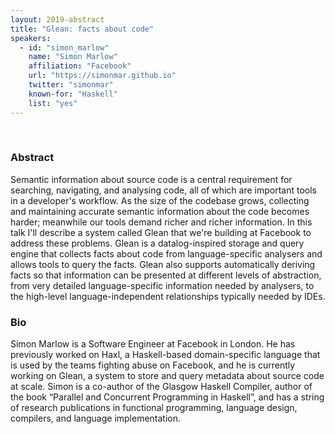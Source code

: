 ```yaml
---
layout: 2019-abstract
title: "Glean: facts about code"
speakers:
  - id: "simon_marlow"
    name: "Simon Marlow"
    affiliation: "Facebook"
    url: "https://simonmar.github.io"
    twitter: "simonmar"
    known-for: "Haskell"
    list: "yes"
---
```


<br/>

### Abstract

Semantic information about source code is a central requirement for
searching, navigating, and analysing code, all of which are important
tools in a developer's workflow.  As the size of the codebase grows,
collecting and maintaining accurate semantic information about the
code becomes harder; meanwhile our tools demand richer and richer
information.  In this talk I'll describe a system called Glean that
we're building at Facebook to address these problems. Glean is a
datalog-inspired storage and query engine that collects facts about
code from language-specific analysers and allows tools to query the
facts. Glean also supports automatically deriving facts so that
information can be presented at different levels of abstraction, from
very detailed language-specific information needed by analysers, to
the high-level language-independent relationships typically needed by
IDEs.

### Bio

Simon Marlow is a Software Engineer at Facebook in London.  He has previously worked on Haxl, a Haskell-based domain-specific language that is used by the teams fighting abuse on Facebook, and he is currently working on Glean, a system to store and query metadata about source code at scale. Simon is a co-author of the Glasgow Haskell Compiler, author of the book “Parallel and Concurrent Programming in Haskell”, and has a string of research publications in functional programming, language design, compilers, and language implementation.

